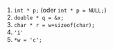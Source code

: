  1. `int * p;` (oder `int * p = NULL;`)
 2. `double * q = &x;`
 3. `char * r = w+sizeof(char);`
 4. `'i'`
 5. `*w = 'c';`
